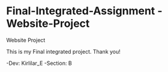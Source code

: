 # Final-Integrated-Assignment - Website-Project
Website Project

This is my Final integrated project.
  Thank you!

-Dev: Kirlilar_E
-Section: B
